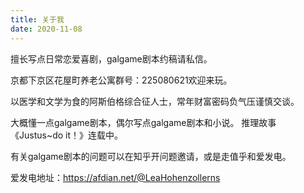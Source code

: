 ```yaml
---
title: 关于我
date: 2020-11-08 
---
```


擅长写点日常恋爱喜剧，galgame剧本约稿请私信。

京都下京区花屋町养老公寓群号：225080621欢迎来玩。

以医学和文学为食的阿斯伯格综合征人士，常年财富密码负气压谨慎交谈。

大概懂一点galgame剧本，偶尔写点galgame剧本和小说。
推理故事《Justus~do it！》连载中。

有关galgame剧本的问题可以在知乎开问题邀请，或是走值乎和爱发电。

爱发电地址：https://afdian.net/@LeaHohenzollerns
